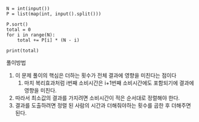 ```
N = int(input())
P = list(map(int, input().split()))

P.sort()
total = 0
for i in range(N):
    total += P[i] * (N - i)

print(total)
```



풀이방법

1. 이 문제 풀이의 핵심은 더하는 횟수가 전체 결과에 영향을 미친다는 점이다
   1. 마치 복리효과처럼 i번째 소비시간은 i+1번째 소비시간에도 포함되기에 결과에 영향을 미친다.
2. 따라서 최소값의 결과를 가지려면 소비시간이 적은 순서대로 정렬해야 한다.
3. 결과를 도출하려면 정렬 된 사람의 시간과 더해줘야하는 횟수를 곱한 후 더해주면 된다.